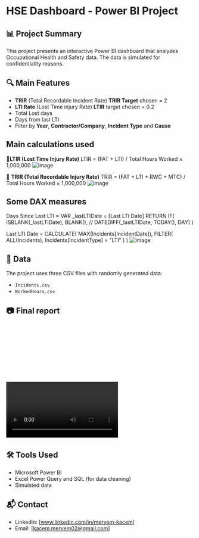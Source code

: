 # HSE Dashboard - Power BI Project

## 📊 Project Summary
This project presents an interactive Power BI dashboard that analyzes Occupational Health and Safety data. The data is simulated for confidentiality reasons.

## 🔍 Main Features
- **TRIR** (Total Recordable Incident Rate)  **TRIR Target** chosen = 2
- **LTI Rate** (Lost Time injury Rate)  **LTIR** target chosen = 0.2
- Total Lost days
- Days from last LTI 
- Filter by **Year**, **Contractor/Company**, **Incident Type** and **Cause**

## Main calculations used 
🔹**LTIR (Lost Time Injury Rate)**
		LTIR =
		(FAT + LTI) / Total Hours Worked × 1,000,000
<img width="506" height="82" alt="image" src="https://github.com/user-attachments/assets/9210e2f9-85fd-49b1-8830-777c84f77f73" />


🔹 **TRIR (Total Recordable Injury Rate)**
	TRIR =
	(FAT + LTI + RWC + MTC) / Total Hours Worked × 1,000,000
<img width="568" height="82" alt="image" src="https://github.com/user-attachments/assets/0490c847-7a47-4857-8eb4-a3f98d791955" />

## Some DAX measures 
Days Since Last LTI = 
VAR _lastLTIDate = [Last LTI Date]
RETURN
    IF(
        ISBLANK(_lastLTIDate),
        BLANK(), // 
        DATEDIFF(_lastLTIDate, TODAY(), DAY)
    )

Last LTI Date = 
CALCULATE(
    MAX(Incidents[IncidentDate]),
    FILTER(
        ALL(Incidents),
        Incidents[IncidentType] = "LTI"
    )
)
<img width="671" height="340" alt="image" src="https://github.com/user-attachments/assets/d9c739cf-3966-4076-86de-efd301c83ba3" />

## 📁 Data
The project uses three CSV files with randomly generated data:
- `Incidents.csv`
- `WorkedHours.csv`

## 📷 Final report
![Dashboard Overview](HSEDashboardReport.pdf)
![Screenshot](HSE_Dashboard.mp4)



## 🛠 Tools Used
- Microsoft Power BI
- Excel Power Query and SQL (for data cleaning)
- Simulated data

## 📬 Contact
- LinkedIn: [www.linkedin.com/in/meryem-kacem]
- Email: [kacem.meryem02@gmail.com]
